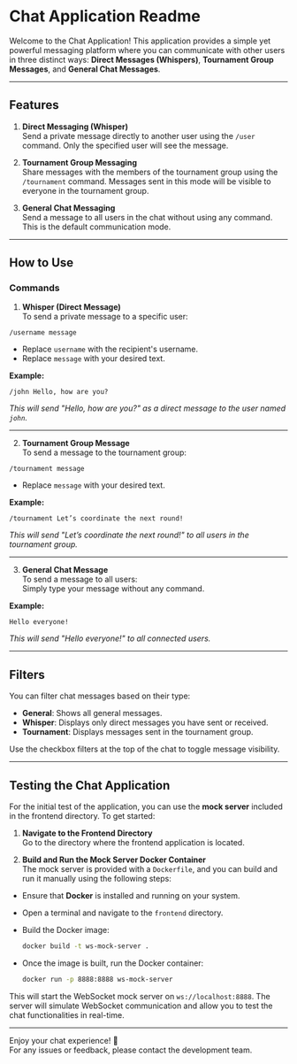 # Chat Application Readme

Welcome to the Chat Application! This application provides a simple yet powerful messaging platform where you can communicate with other users in three distinct ways: **Direct Messages (Whispers)**, **Tournament Group Messages**, and **General Chat Messages**.

---

## Features

1. **Direct Messaging (Whisper)**  
   Send a private message directly to another user using the `/user` command. Only the specified user will see the message.  

2. **Tournament Group Messaging**  
   Share messages with the members of the tournament group using the `/tournament` command. Messages sent in this mode will be visible to everyone in the tournament group.  

3. **General Chat Messaging**  
   Send a message to all users in the chat without using any command. This is the default communication mode.

---

## How to Use

### Commands

1. **Whisper (Direct Message)**  
   To send a private message to a specific user:  
```
/username message
```
- Replace `username` with the recipient's username.
- Replace `message` with your desired text.  

**Example:**  
```
/john Hello, how are you?
```
*This will send "Hello, how are you?" as a direct message to the user named `john`.*

---

2. **Tournament Group Message**  
To send a message to the tournament group:
```
/tournament message
```
- Replace `message` with your desired text.

**Example:**  
```
/tournament Let’s coordinate the next round!
```
*This will send "Let’s coordinate the next round!" to all users in the tournament group.*

---

3. **General Chat Message**  
To send a message to all users:  
Simply type your message without any command.  

**Example:**
```
Hello everyone!
```
*This will send "Hello everyone!" to all connected users.*

---

## Filters

You can filter chat messages based on their type:  
- **General**: Shows all general messages.  
- **Whisper**: Displays only direct messages you have sent or received.  
- **Tournament**: Displays messages sent in the tournament group.  

Use the checkbox filters at the top of the chat to toggle message visibility.

---

## Testing the Chat Application

For the initial test of the application, you can use the **mock server** included in the frontend directory. To get started:

1. **Navigate to the Frontend Directory**  
Go to the directory where the frontend application is located.  

2. **Build and Run the Mock Server Docker Container**  
The mock server is provided with a `Dockerfile`, and you can build and run it manually using the following steps:

- Ensure that **Docker** is installed and running on your system.
- Open a terminal and navigate to the `frontend` directory.
- Build the Docker image:

  ```bash
  docker build -t ws-mock-server .
  ```

- Once the image is built, run the Docker container:

  ```bash
  docker run -p 8888:8888 ws-mock-server
  ```

This will start the WebSocket mock server on `ws://localhost:8888`. The server will simulate WebSocket communication and allow you to test the chat functionalities in real-time.

---

Enjoy your chat experience! 🚀  
For any issues or feedback, please contact the development team.



